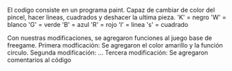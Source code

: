 El codigo consiste en un programa paint. Capaz de cambiar de color del pincel,
hacer lineas, cuadrados y deshacer la ultima pieza. 
   'K' = negro
   'W' = blanco
   'G' = verde
   'B' = azul
   'R' = rojo
   'l' = linea
   's' = cuadrado

Con nuestras modificaciones, se agregaron funciones al juego base de freegame.
Primera modficación: Se agregaron el color amarillo y la función circulo.
Segunda modificación: ...
Tercera modificación: Se agregaron comentarios al código
